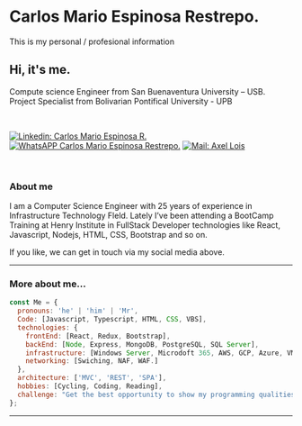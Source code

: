 # Carlos Mario Espinosa Restrepo.

This is my personal / profesional information

<h2> Hi, it's me. </h2>
<p>Compute science Engineer from San Buenaventura University – USB. </br>
Project Specialist from Bolivarian Pontifical University - UPB
</p> 
</br>


[![Linkedin: Carlos Mario Espinosa R.](https://img.shields.io/badge/-Linkedin-blue?style=flat-square&logo=Linkedin&logoColor=white&link=https://www.linkedin.com/in/carlosespinosa66/)](https://www.linkedin.com/in/carlosespinosa66/)
[![WhatsAPP Carlos Mario Espinosa Restrepo. ](https://img.shields.io/badge/-WhatsApp-darkgreen?style=flat-square&logo=Whatsapp&logoColor=white&link=https://api.whatsapp.com/send/?phone=573113342883&text&app_absent=0)](https://api.whatsapp.com/send/?phone=573113342883&text&app_absent=0)
[![Mail: Axel Lois](https://img.shields.io/badge/-Mail-red?style=flat-square&logo=Gmail&logoColor=white&link=mailto:carlosespinosa66@outlook.com)](mailto:carlosespinosa66@outlook.com)


</br>

### About me

<p>I am a Computer Science Engineer with 25 years of experience in Infrastructure Technology Fleld. Lately I’ve been attending a BootCamp Training at Henry Institute in FullStack Developer technologies like React, Javascript, Nodejs, HTML, CSS, Bootstrap and so on.</p>
<p> If you like, we can get in touch via my social media above.</p>
<hr>

### More about me...

```javascript
const Me = {
  pronouns: 'he' | 'him' | 'Mr',
  Code: [Javascript, Typescript, HTML, CSS, VBS],
  technologies: {
    frontEnd: [React, Redux, Bootstrap],
    backEnd: [Node, Express, MongoDB, PostgreSQL, SQL Server],
    infrastructure: [Windows Server, Microdoft 365, AWS, GCP, Azure, VMware, Hyper V.],
    networking: [Swiching, NAF, WAF.]
  },
  architecture: ['MVC', 'REST', 'SPA'],
  hobbies: [Cycling, Coding, Reading],
  challenge: "Get the best opportunity to show my programming qualities.",
};
```

<hr>

